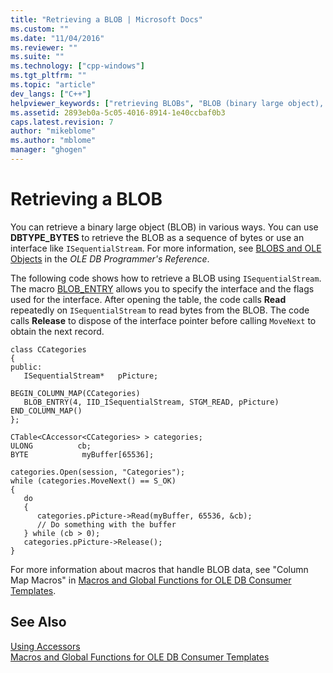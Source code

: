 ```yaml
---
title: "Retrieving a BLOB | Microsoft Docs"
ms.custom: ""
ms.date: "11/04/2016"
ms.reviewer: ""
ms.suite: ""
ms.technology: ["cpp-windows"]
ms.tgt_pltfrm: ""
ms.topic: "article"
dev_langs: ["C++"]
helpviewer_keywords: ["retrieving BLOBs", "BLOB (binary large object), retrieving", "OLE DB, BLOBs (binary large objects)"]
ms.assetid: 2893eb0a-5c05-4016-8914-1e40ccbaf0b3
caps.latest.revision: 7
author: "mikeblome"
ms.author: "mblome"
manager: "ghogen"
---
```

# Retrieving a BLOB
You can retrieve a binary large object (BLOB) in various ways. You can use **DBTYPE_BYTES** to retrieve the BLOB as a sequence of bytes or use an interface like `ISequentialStream`. For more information, see [BLOBS and OLE Objects](https://msdn.microsoft.com/en-us/library/ms711511.aspx) in the *OLE DB Programmer's Reference*.  
  
 The following code shows how to retrieve a BLOB using `ISequentialStream`. The macro [BLOB_ENTRY](../../data/oledb/blob-entry.md) allows you to specify the interface and the flags used for the interface. After opening the table, the code calls **Read** repeatedly on `ISequentialStream` to read bytes from the BLOB. The code calls **Release** to dispose of the interface pointer before calling `MoveNext` to obtain the next record.  
  
```  
class CCategories  
{  
public:  
   ISequentialStream*   pPicture;  
  
BEGIN_COLUMN_MAP(CCategories)  
   BLOB_ENTRY(4, IID_ISequentialStream, STGM_READ, pPicture)  
END_COLUMN_MAP()  
};  
  
CTable<CAccessor<CCategories> > categories;  
ULONG          cb;  
BYTE            myBuffer[65536];  
  
categories.Open(session, "Categories");  
while (categories.MoveNext() == S_OK)  
{  
   do  
   {  
      categories.pPicture->Read(myBuffer, 65536, &cb);  
      // Do something with the buffer  
   } while (cb > 0);  
   categories.pPicture->Release();  
}  
```  
  
 For more information about macros that handle BLOB data, see "Column Map Macros" in [Macros and Global Functions for OLE DB Consumer Templates](../../data/oledb/macros-and-global-functions-for-ole-db-consumer-templates.md).  
  
## See Also  
 [Using Accessors](../../data/oledb/using-accessors.md)   
 [Macros and Global Functions for OLE DB Consumer Templates](../../data/oledb/macros-and-global-functions-for-ole-db-consumer-templates.md)